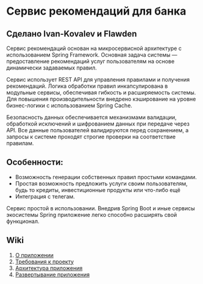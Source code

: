 # Сервис рекомендаций для банка
## Сделано Ivan-Kovalev и Flawden

Сервис рекомендаций основан на микросервисной архитектуре с использованием Spring Framework. Основная задача системы — предоставление рекомендаций услуг пользователям на основе динамически задаваемых правил.

Сервис использует REST API для управления правилами и получения рекомендаций. Логика обработки правил инкапсулирована в модульные сервисы, обеспечивая гибкость и расширяемость системы. Для повышения производительности внедрено кэширование на уровне бизнес-логики с использованием Spring Cache.

Безопасность данных обеспечивается механизмами валидации, обработкой исключений и шифрованием данных при передаче через API. Все данные пользователей валидируются перед сохранением, а запросы к системе проходят строгие проверки на соответствие правилам.

## Особенности: 

- Возможность генерации собственных правил простыми командами.  
- Простая возможность предложить услуги своим пользователям, будь то кредиты, инвестиционные продукты или что-либо ещё
- Интеграция с телегам. 

Сервис простой в использовании. Внедрив Spring Boot и иные сервисы экосистемы Spring приложение легко способно расширять свой функционал. 

## Wiki

1. [О приложении](https://github.com/Ivan-Kovalev/Team-job/wiki)
2. [Требования к проекту](https://github.com/Ivan-Kovalev/Team-job/wiki/Требования-к-проекту)
3. [Архитектура приложения](https://github.com/Ivan-Kovalev/Team-job/wiki/Архитектура-приложения)
4. [Развертывание приложения](https://github.com/Ivan-Kovalev/Team-job/wiki/Развертывание-приложения)
